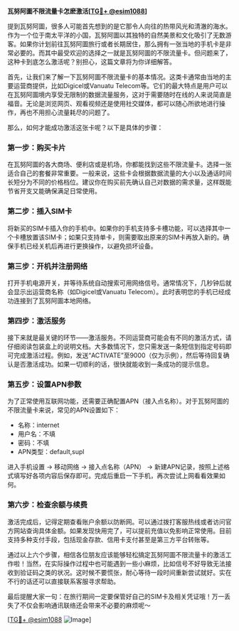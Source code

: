 **瓦努阿圖不限流量卡怎麽激活[[TG💪+ @esim1088](https://t.me/s/esim1088)]**

提到瓦努阿圖，很多人可能首先想到的是它那令人向往的热带风光和清澈的海水。作为一个位于南太平洋的小国，瓦努阿圖以其独特的自然美景和文化吸引了无数游客。如果你计划前往瓦努阿圖旅行或者长期居住，那么拥有一张当地的手机卡是非常必要的。而其中最受欢迎的选择之一就是瓦努阿圖的不限流量卡。但问题来了，这种卡到底怎么激活呢？别担心，这篇文章将为你详细解答。

首先，让我们来了解一下瓦努阿圖不限流量卡的基本情况。这类卡通常由当地的主要运营商提供，比如Digicel或Vanuatu Telecom等。它们的最大特点是用户可以在瓦努阿圖境内享受无限制的数据流量服务，这对于需要随时在线的人来说简直是福音。无论是浏览网页、观看视频还是使用社交媒体，都可以随心所欲地进行操作，再也不用担心流量耗尽的问题了。

那么，如何才能成功激活这张卡呢？以下是具体的步骤：

### 第一步：购买卡片
在瓦努阿圖的各大商场、便利店或是机场，你都能找到这些不限流量卡。选择一张适合自己的套餐非常重要。一般来说，这些卡会根据数据流量的大小以及通话时间长短分为不同的价格档位。建议你在购买前先确认自己对数据的需求量，这样既能节省开支又能确保满足日常使用。

### 第二步：插入SIM卡
将新买的SIM卡插入你的手机中。如果你的手机支持多卡槽功能，可以选择其中一个卡槽放置该SIM卡；如果只支持单卡，则需要取出原来的SIM卡再放入新的。确保手机已经关机后再进行更换操作，以避免损坏设备。

### 第三步：开机并注册网络
打开手机电源开关，并等待系统自动搜索可用网络信号。通常情况下，几秒钟后就会显示出运营商名称（如Digicel或Vanuatu Telecom）。此时表明您的手机已经成功连接到了瓦努阿圖本地网络。

### 第四步：激活服务
接下来就是最关键的环节——激活服务。不同运营商可能会有不同的激活方式，请仔细阅读包装盒上的说明文档。大多数情况下，您只需发送一条短信到指定号码即可完成激活过程。例如，发送“ACTIVATE”至9000（仅为示例），然后等待回复确认是否激活成功。如果一切顺利的话，很快就能收到一条成功的提示信息。

### 第五步：设置APN参数
为了正常使用互联网功能，还需要正确配置APN（接入点名称）。对于瓦努阿圖的不限流量卡来说，常见的APN设置如下：
- 名称：internet
- 用户名：不填
- 密码：不填
- APN类型：default,supl

进入手机设置 -> 移动网络 -> 接入点名称（APN） -> 新建APN记录，按照上述格式填写好各项内容后保存即可。完成后重启一下手机，再次尝试上网看看效果如何。

### 第六步：检查余额与续费
激活完成后，记得定期查看账户余额以防断网。可以通过拨打客服热线或者访问官方网站查询具体金额。如果发现快用完了，可以提前充值以免影响正常使用。目前支持多种支付手段，包括现金存款、信用卡支付甚至是第三方平台转账等。

通过以上六个步骤，相信各位朋友应该能够轻松搞定瓦努阿圖不限流量卡的激活工作啦！当然，在实际操作过程中也可能遇到一些小麻烦，比如信号不好导致无法接收到验证码之类的状况。这时候不要慌张，耐心等待一段时间重新尝试就好。实在不行的话还可以直接联系客服寻求帮助。

最后提醒大家一句：在旅行期间一定要保管好自己的SIM卡及相关凭证哦！万一丢失了不仅会影响通讯联络还会带来不必要的麻烦呢～

[[TG💪+ @esim1088](https://t.me/s/esim1088) ![Image](https://i.postimg.cc/4NQfJmqS/Snipaste-2025-05-13-00-14-12.png)]